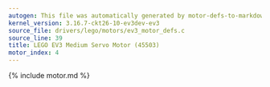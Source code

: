 ```yaml
---
autogen: This file was automatically generated by motor-defs-to-markdown.py
kernel_version: 3.16.7-ckt26-10-ev3dev-ev3
source_file: drivers/lego/motors/ev3_motor_defs.c
source_line: 39
title: LEGO EV3 Medium Servo Motor (45503)
motor_index: 4
---
```


{% include motor.md %}
